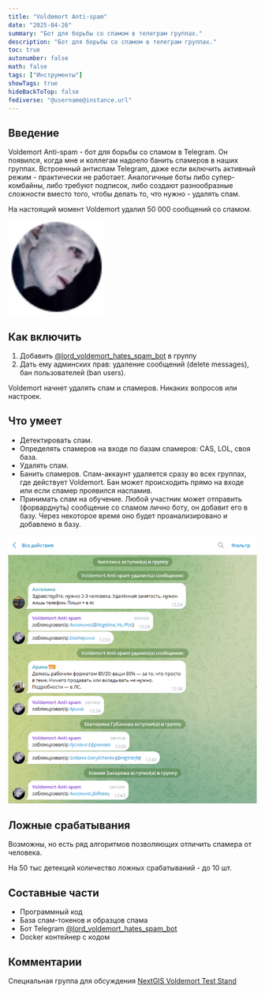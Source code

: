 ```yaml
---
title: "Voldemort Anti-spam"
date: "2025-04-26"
summary: "Бот для борьбы со спамом в телеграм группах."
description: "Бот для борьбы со спамом в телеграм группах."
toc: true
autonumber: false
math: false
tags: ["Инструменты"]
showTags: true
hideBackToTop: false
fediverse: "@username@instance.url"
---
```


## Введение

Voldemort Anti-spam - бот для борьбы со спамом в Telegram. Он появился, когда мне и коллегам надоело банить спамеров в наших группах. Встроенный антиспам Telegram, даже если включить активный режим - практически не работает. Аналогичные боты либо супер-комбайны, либо требуют подписок, либо создают разнообразные сложности вместо того, чтобы делать то, что нужно - удалять спам.

На настоящий момент Voldemort удалил 50 000 сообщений со спамом.

![voldemort-pic.png](voldemort-pic.png)

## Как включить

1. Добавить [@lord_voldemort_hates_spam_bot](https://t.me/lord_voldemort_hates_spam_bot) в группу
2. Дать ему админских прав: удаление сообщений (delete messages), бан пользователей (ban users).

Voldemort начнет удалять спам и спамеров. Никаких вопросов или настроек.

## Что умеет

* Детектировать спам.
* Определять спамеров на входе по базам спамеров: CAS, LOL, своя база.
* Удалять спам.
* Банить спамеров. Cпам-аккаунт удаляется сразу во всех группах, где действует Voldemort. Бан может происходить прямо на входе или если спамер проявился наспамив.
* Принимать спам на обучение. Любой участник может отправить (форварднуть) сообщение со спамом лично боту, он добавит его в базу. Через некоторое время оно будет проанализировано и добавлено в базу.

![voldemort-log.png](voldemort-log.png)

## Ложные срабатывания

Возможны, но есть ряд алгоритмов позволяющих отличить спамера от человека.

На 50 тыс детекций количество ложных срабатываний - до 10 шт.

## Составные части

* Программный код
* База спам-токенов и образцов спама
* Бот Telegram [@lord_voldemort_hates_spam_bot](https://t.me/lord_voldemort_hates_spam_bot)
* Docker контейнер с кодом

## Комментарии

Специальная группа для обсуждения [NextGIS Voldemort Test Stand](https://t.me/voldemort_antispam)

